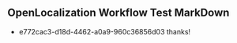 ## OpenLocalization Workflow Test MarkDown
* e772cac3-d18d-4462-a0a9-960c36856d03 thanks!

<!--HONumber=Aug16_HO1-->


